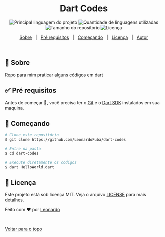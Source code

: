 <h1 align="center">Dart Codes</h1>

<p align="center">
  <img alt="Principal linguagem do projeto" src="https://img.shields.io/github/languages/top/LeonardoFuba/dart-codes">

  <img alt="Quantidade de linguagens utilizadas" src="https://img.shields.io/github/languages/count/LeonardoFuba/dart-codes">

  <img alt="Tamanho do repositório" src="https://img.shields.io/github/repo-size/LeonardoFuba/dart-codes">

  <img alt="Licença" src="https://img.shields.io/github/license/LeonardoFuba/dart-codes">

  <!-- <img alt="Github issues" src="https://img.shields.io/github/issues/LeonardoFuba/dart-codes" /> -->

  <!-- <img alt="Github forks" src="https://img.shields.io/github/forks/LeonardoFuba/dart-codes" /> -->

  <!-- <img alt="Github stars" src="https://img.shields.io/github/stars/LeonardoFuba/dart-codes" /> -->
</p>

<!-- Status -->

<!-- <h4 align="center"> 
	🚧  Dart Codes 🚀 Em construção...  🚧
</h4> 

<hr> -->

<p align="center">
  <a href="#dart-sobre">Sobre</a> &#xa0; | &#xa0; 
  <!-- <a href="#sparkles-funcionalidades">Funcionalidades</a> &#xa0; | &#xa0; -->
  <!-- <a href="#rocket-tecnologias">Tecnologias</a> &#xa0; | &#xa0; -->
  <a href="#white_check_mark-pré-requisitos">Pré requisitos</a> &#xa0; | &#xa0;
  <a href="#checkered_flag-começando">Começando</a> &#xa0; | &#xa0;
  <a href="#memo-licença">Licença</a> &#xa0; | &#xa0;
  <a href="https://github.com/LeonardoFuba" target="_blank">Autor</a>
</p>

<br>

## :dart: Sobre ##

Repo para mim praticar alguns códigos em dart

<!-- ## :sparkles: Funcionalidades ##

:heavy_check_mark: Funcionalidade 1;\
:heavy_check_mark: Funcionalidade 2;\
:heavy_check_mark: Funcionalidade 3; -->

<!-- ## :rocket: Tecnologias ##

As seguintes ferramentas foram usadas na construção do projeto:

- [Dart SDK](https://dart.dev/get-dart) -->

## :white_check_mark: Pré requisitos ##

Antes de começar :checkered_flag:, você precisa ter o [Git](https://git-scm.com) e o [Dart SDK](https://dart.dev/get-dart) instalados em sua maquina.

## :checkered_flag: Começando ##

```bash
# Clone este repositório
$ git clone https://github.com/LeonardoFuba/dart-codes

# Entre na pasta
$ cd dart-codes

# Execute diretamente os codigos
$ dart HelloWorld.dart

```

## :memo: Licença ##

Este projeto está sob licença MIT. Veja o arquivo [LICENSE](LICENSE.md) para mais detalhes.


Feito com :heart: por <a href="https://github.com/LeonardoFuba" target="_blank">Leonardo</a>

&#xa0;

<a href="#top">Voltar para o topo</a>

